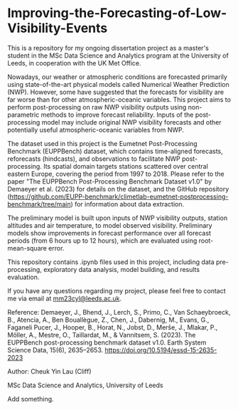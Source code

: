 # Improving-the-Forecasting-of-Low-Visibility-Events
This is a repository for my ongoing dissertation project as a master's student in the MSc Data Science and Analytics program at the University of Leeds, in cooperation with the UK Met Office.

Nowadays, our weather or atmospheric conditions are forecasted primarily using state-of-the-art physical models called Numerical Weather Prediction (NWP). However, some have suggested that the forecasts for visibility are far worse than for other atmospheric-oceanic variables. This project aims to perform post-processing on raw NWP visibility outputs using non-parametric methods to improve forecast reliability. Inputs of the post-processing model may include original NWP visibility forecasts and other potentially useful atmospheric-oceanic variables from NWP.

The dataset used in this project is the Eumetnet Post-Processing Benchmark (EUPPBench) dataset, which contains time-aligned forecasts, reforecasts (hindcasts), and observations to facilitate NWP post-processing. Its spatial domain targets stations scattered over central eastern Europe, covering the period from 1997 to 2018. Please refer to the paper "The EUPPBench Post-Processing Benchmark Dataset v1.0" by Demaeyer et al. (2023) for details on the dataset, and the GitHub repository (https://github.com/EUPP-benchmark/climetlab-eumetnet-postprocessing-benchmark/tree/main) for information about data extraction.

The preliminary model is built upon inputs of NWP visibility outputs, station altitudes and air temperature, to model observed visibility. Preliminary models show improvements in forecast performance over all forecast periods (from 6 hours up to 12 hours), which are evaluated using root-mean-square error.

This repository contains .ipynb files used in this project, including data pre-processing, exploratory data analysis, model building, and results evaluation.

If you have any questions regarding my project, please feel free to contact me via email at mm23cyl@leeds.ac.uk.

Reference:
Demaeyer, J., Bhend, J., Lerch, S., Primo, C., Van Schaeybroeck, B., Atencia, A., Ben Bouallègue, Z., Chen, J., Dabernig, M., Evans, G., Faganeli Pucer, J., Hooper, B., Horat, N., Jobst, D., Merše, J., Mlakar, P., Möller, A., Mestre, O., Taillardat, M., & Vannitsem, S. (2023). The EUPPBench post-processing benchmark dataset v1.0. Earth System Science Data, 15(6), 2635–2653. https://doi.org/10.5194/essd-15-2635-2023

Author: Cheuk Yin Lau (Cliff)


MSc Data Science and Analytics, University of Leeds

Add something.
